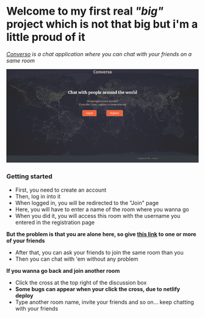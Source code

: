 # Welcome to my first real *"big"* project which is not that big but i'm a little proud of it

*[Converso](https://converso.netlify.app) is a chat application where you can chat with your friends on a same room*

![Home Page](https://github.com/LoicMuller/Chat-App/blob/master/chat-app/src/Img/homeBackgroundForGH.PNG)

### Getting started

- First, you need to create an account
- Then, log in into it
- When logged in, you will be redirected to the "Join" page
- Here, you will have to enter a name of the room where you wanna go
- When you did it, you will access this room with the username you entered in the registration page

**But the problem is that you are alone here, so give [this link](https://converso.netlify.app) to one or more of your friends**

- After that, you can ask your friends to join the same room than you
- Then you can chat with 'em without any problem

**If you wanna go back and join another room**

- Click the cross at the top right of the discussion box
- **Some bugs can appear when your click the cross, due to netlify deploy**
- Type another room name, invite your friends and so on... keep chatting with your friends
